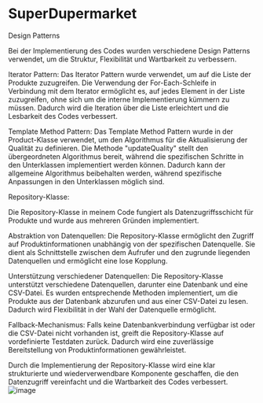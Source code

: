 # SuperDupermarket

Design Patterns



Bei der Implementierung des Codes wurden verschiedene Design Patterns verwendet, um die Struktur, Flexibilität und Wartbarkeit zu verbessern.

Iterator Pattern: Das Iterator Pattern wurde verwendet, um auf die Liste der Produkte zuzugreifen. Die Verwendung der For-Each-Schleife in Verbindung mit dem Iterator ermöglicht es, auf jedes Element in der Liste zuzugreifen, ohne sich um die interne Implementierung kümmern zu müssen. Dadurch wird die Iteration über die Liste erleichtert und die Lesbarkeit des Codes verbessert.

Template Method Pattern: Das Template Method Pattern wurde in der Product-Klasse verwendet, um den Algorithmus für die Aktualisierung der Qualität zu definieren. Die Methode "updateQuality" stellt den übergeordneten Algorithmus bereit, während die spezifischen Schritte in den Unterklassen implementiert werden können. Dadurch kann der allgemeine Algorithmus beibehalten werden, während spezifische Anpassungen in den Unterklassen möglich sind.

Repository-Klasse:

Die Repository-Klasse in meinem Code fungiert als Datenzugriffsschicht für Produkte und wurde aus mehreren Gründen implementiert.

Abstraktion von Datenquellen: Die Repository-Klasse ermöglicht den Zugriff auf Produktinformationen unabhängig von der spezifischen Datenquelle. Sie dient als Schnittstelle zwischen dem Aufrufer und den zugrunde liegenden Datenquellen und ermöglicht eine lose Kopplung.

Unterstützung verschiedener Datenquellen: Die Repository-Klasse unterstützt verschiedene Datenquellen, darunter eine Datenbank und eine CSV-Datei. Es wurden entsprechende Methoden implementiert, um die Produkte aus der Datenbank abzurufen und aus einer CSV-Datei zu lesen. Dadurch wird Flexibilität in der Wahl der Datenquelle ermöglicht.

Fallback-Mechanismus: Falls keine Datenbankverbindung verfügbar ist oder die CSV-Datei nicht vorhanden ist, greift die Repository-Klasse auf vordefinierte Testdaten zurück. Dadurch wird eine zuverlässige Bereitstellung von Produktinformationen gewährleistet.

Durch die Implementierung der Repository-Klasse wird eine klar strukturierte und wiederverwendbare Komponente geschaffen, die den Datenzugriff vereinfacht und die Wartbarkeit des Codes verbessert.
![image](https://github.com/elboudi1988/SuperDupermarket/assets/102913853/1472ee01-c3ca-459c-bd95-2eb66fedec67)
